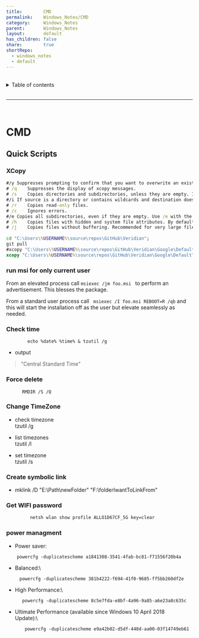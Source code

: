 ```yaml
---
title:        CMD    
permalink:    Windows_Notes/CMD    
category:     Windows_Notes    
parent:       Windows_Notes    
layout:       default    
has_children: false    
share:        true    
shortRepo:    
  - windows_notes    
  - default    
---
```

    
    
<br/>    
    
<details markdown="block">    
<summary>    
Table of contents    
</summary>    
{: .text-delta }    
1. TOC    
{:toc}    
</details>    
    
<br/>    
    
***    
    
<br/>    
    
# CMD    
    
## Quick Scripts    
    
### XCopy    
    
```cmd    
#/y	Suppresses prompting to confirm that you want to overwrite an existing destination file.    
# /q	Suppresses the display of xcopy messages.    
# /s	Copies directories and subdirectories, unless they are empty. If you omit /s, xcopy works within a single directory.    
#/i	If source is a directory or contains wildcards and destination does not exist, xcopy assumes destination specifies a directory name and creates a new directory. Then, xcopy copies all specified files into the new directory. By default, xcopy prompts you to specify whether destination is a file or a directory.    
# /r	Copies read-only files.    
# /c	Ignores errors.    
#/e	Copies all subdirectories, even if they are empty. Use /e with the /s and /t command-line options.    
# /h	Copies files with hidden and system file attributes. By default, xcopy does not copy hidden or system files    
# /j	Copies files without buffering. Recommended for very large files. This parameter was added in Windows Server 2008 R2.    
    
cd "C:\Users\%USERNAME%\source\repos\GitHub\Veridian";    
git pull    
#xcopy "C:\Users\%USERNAME%\source\repos\GitHub\Veridian\Google\Default\*" "C:\Users\%USERNAME%\AppData\Local\Google\Chrome\User Data\Default\"/y /q /s /i /r    
xcopy "C:\Users\%USERNAME%\source\repos\GitHub\Veridian\Google\Default" "C:\Users\%USERNAME%\AppData\Local\Google\Chrome\User Data\Default"/y /q /s /i /r /c /e /j    
```    
    
### run msi for only current user    
    
From an elevated process call ```msiexec /jm foo.msi ``` to perform an advertisement. This blesses the package.    
    
From a standard user process call ``` msiexec /I foo.msi REBOOT=R /qb``` and this will start the installation off as the user but elevate seamlessly as needed.    
    
### Check time    
    
```    
        echo %date% %time% & tzutil /g    
```    
    
- output    
    
> "Central Standard Time"    
    
### Force delete    
    
```    
      RMDIR /S /Q    
```    
    
### Change TimeZone    
    
- check timezone    
  tzutil /g    
    
- list timezones    
  tzutil /l    
    
- set timezone    
  tzutil /s    
    
### Create symbolic link    
    
- mklink /D \"E:\\Path\\newFolder\" \"F:\\folderIwantToLinkFrom\"    
    
### Get WIFI password    
    
```cmd    
         netsh wlan show profile ALLO1D67CF_5G key=clear    
```     
    
### power managment    
    
- Power saver:    
    
```    
    powercfg -duplicatescheme a1841308-3541-4fab-bc81-f71556f20b4a    
```    
    
- Balanced:\    
    
```    
     powercfg -duplicatescheme 381b4222-f694-41f0-9685-ff5bb260df2e    
```    
    
- High Performance:\    
    
```    
      powercfg -duplicatescheme 8c5e7fda-e8bf-4a96-9a85-a6e23a8c635c    
```    
    
- Ultimate Performance (available since Windows 10 April 2018    
  Update):\    
    
```    
       powercfg -duplicatescheme e9a42b02-d5df-448d-aa00-03f14749eb61    
```